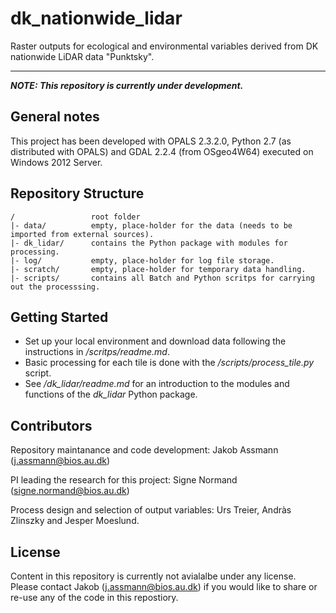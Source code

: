 # dk_nationwide_lidar
Raster outputs for ecological and environmental variables derived from DK nationwide LiDAR data "Punktsky".

---
__*NOTE: This repository is currently under development.*__

## General notes
This project has been developed with OPALS 2.3.2.0, Python 2.7 (as distributed with OPALS) and GDAL 2.2.4 (from OSgeo4W64) executed on Windows 2012 Server. 

## Repository Structure
```
/                 root folder
|- data/          empty, place-holder for the data (needs to be imported from external sources).
|- dk_lidar/      contains the Python package with modules for processing.
|- log/           empty, place-holder for log file storage.
|- scratch/       empty, place-holder for temporary data handling.
|- scripts/       contains all Batch and Python scritps for carrying out the processsing.
```
## Getting Started
* Set up your local environment and download data following the instructions in  */scritps/readme.md*.
* Basic processing for each tile is done with the */scripts/process_tile.py* script.
* See */dk_lidar/readme.md* for an introduction to the modules and functions of the *dk_lidar* Python package.

## Contributors
Repository maintanance and code development: Jakob Assmann (j.assmann@bios.au.dk)

PI leading the research for this project: Signe Normand (signe.normand@bios.au.dk)

Process design and selection of output variables: Urs Treier, Andràs Zlinszky and Jesper Moeslund.

## License
Content in this repository is currently not avialalbe under any license. Please contact Jakob (j.assmann@bios.au.dk) if you would like to share or re-use any of the code in this repostiory. 

